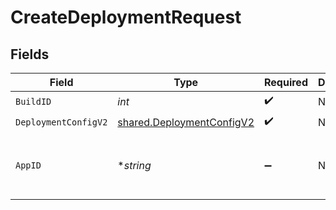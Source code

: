 # CreateDeploymentRequest


## Fields

| Field                                                                  | Type                                                                   | Required                                                               | Description                                                            | Example                                                                |
| ---------------------------------------------------------------------- | ---------------------------------------------------------------------- | ---------------------------------------------------------------------- | ---------------------------------------------------------------------- | ---------------------------------------------------------------------- |
| `BuildID`                                                              | *int*                                                                  | :heavy_check_mark:                                                     | N/A                                                                    | 1                                                                      |
| `DeploymentConfigV2`                                                   | [shared.DeploymentConfigV2](../../models/shared/deploymentconfigv2.md) | :heavy_check_mark:                                                     | N/A                                                                    |                                                                        |
| `AppID`                                                                | **string*                                                              | :heavy_minus_sign:                                                     | N/A                                                                    | app-af469a92-5b45-4565-b3c4-b79878de67d2                               |